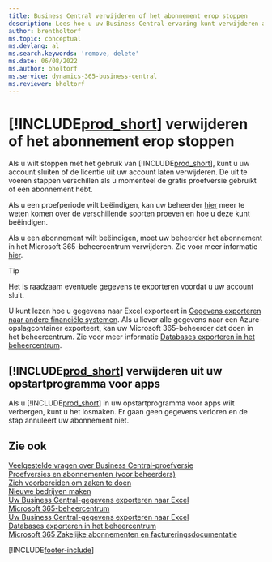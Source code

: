 ```yaml
---
title: Business Central verwijderen of het abonnement erop stoppen
description: Lees hoe u uw Business Central-ervaring kunt verwijderen als u een proefabonnement hebt of als u een betaald abonnement hebt.
author: brentholtorf
ms.topic: conceptual
ms.devlang: al
ms.search.keywords: 'remove, delete'
ms.date: 06/08/2022
ms.author: bholtorf
ms.service: dynamics-365-business-central
ms.reviewer: bholtorf
---
```

# <a name="unsubscribe-or-remove-"></a>[!INCLUDE[prod_short](includes/prod_short.md)] verwijderen of het abonnement erop stoppen

Als u wilt stoppen met het gebruik van [!INCLUDE[prod_short](includes/prod_short.md)], kunt u uw account sluiten of de licentie uit uw account laten verwijderen. De uit te voeren stappen verschillen als u momenteel de gratis proefversie gebruikt of een abonnement hebt.  

Als u een proefperiode wilt beëindigen, kan uw beheerder [hier](/dynamics365/business-central/dev-itpro/administration/trials-subscriptions) meer te weten komen over de verschillende soorten proeven en hoe u deze kunt beëindigen.  

Als u een abonnement wilt beëindigen, moet uw beheerder het abonnement in het Microsoft 365-beheercentrum verwijderen. Zie voor meer informatie [hier](/dynamics365/business-central/dev-itpro/administration/trials-subscriptions?#removing-a-subscription).  

> [!TIP]
> Het is raadzaam eventuele gegevens te exporteren voordat u uw account sluit.

U kunt lezen hoe u gegevens naar Excel exporteert in [Gegevens exporteren naar andere financiële systemen](about-export-data.md#exporting-data-to-other-finance-systems). Als u liever alle gegevens naar een Azure-opslagcontainer exporteert, kan uw Microsoft 365-beheerder dat doen in het beheercentrum. Zie voor meer informatie [Databases exporteren in het beheercentrum](/dynamics365/business-central/dev-itpro/administration/tenant-admin-center-database-export).  

## <a name="removing--from-your-app-launcher"></a>[!INCLUDE[prod_short](includes/prod_short.md)] verwijderen uit uw opstartprogramma voor apps

Als u [!INCLUDE[prod_short](includes/prod_short.md)] in uw opstartprogramma voor apps wilt verbergen, kunt u het losmaken. Er gaan geen gegevens verloren en de stap annuleert uw abonnement niet.  

## <a name="see-also"></a>Zie ook

[Veelgestelde vragen over Business Central-proefversie](trial-faq.md)  
[Proefversies en abonnementen (voor beheerders)](/dynamics365/business-central/dev-itpro/administration/trials-subscriptions)  
[Zich voorbereiden om zaken te doen](ui-get-ready-business.md)  
[Nieuwe bedrijven maken](about-new-company.md)  
[Uw Business Central-gegevens exporteren naar Excel](about-export-data.md)  
[Microsoft 365-beheercentrum](https://admin.microsoft.com/)  
[Uw Business Central-gegevens exporteren naar Excel](about-export-data.md)  
[Databases exporteren in het beheercentrum](/dynamics365/business-central/dev-itpro/administration/tenant-admin-center-database-export)  
[Microsoft 365 Zakelijke abonnementen en factureringsdocumentatie](/microsoft-365/commerce/)  

[!INCLUDE[footer-include](includes/footer-banner.md)]
